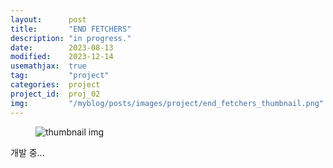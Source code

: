 ```yaml
---
layout:      post
title:       "END FETCHERS"
description: "in progress."
date:        2023-08-13
modified:    2023-12-14
usemathjax:  true
tag:         "project"
categories:  project
project_id:  proj_02
img:         "/myblog/posts/images/project/end_fetchers_thumbnail.png"
---
```


<figure>
    <div class="special-container">
        <img class="special-img" src="{{site.image_location}}/project/end_fetchers_title.png" alt="thumbnail img">
    </div>
</figure>

개발 중...
